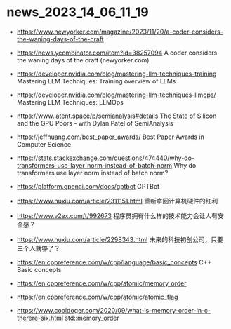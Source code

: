 # news_2023_14_06_11_19

- https://www.newyorker.com/magazine/2023/11/20/a-coder-considers-the-waning-days-of-the-craft
- https://news.ycombinator.com/item?id=38257094
  A coder considers the waning days of the craft (newyorker.com)

- https://developer.nvidia.com/blog/mastering-llm-techniques-training
  Mastering LLM Techniques: Training
  overview of LLMs

- https://developer.nvidia.com/blog/mastering-llm-techniques-llmops/
  Mastering LLM Techniques: LLMOps

- https://www.latent.space/p/semianalysis#details
  The State of Silicon and the GPU Poors - with Dylan Patel of SemiAnalysis

- https://jeffhuang.com/best_paper_awards/
  Best Paper Awards in Computer Science

- https://stats.stackexchange.com/questions/474440/why-do-transformers-use-layer-norm-instead-of-batch-norm
  Why do transformers use layer norm instead of batch norm?

- https://platform.openai.com/docs/gptbot
  GPTBot

- https://www.huxiu.com/article/2311151.html
  重新拿回计算机硬件的红利

- https://www.v2ex.com/t/992673
  程序员拥有什么样的技术能力会让人有安全感？

- https://www.huxiu.com/article/2298343.html
  未来的科技初创公司，只要三个人就够了？

- https://en.cppreference.com/w/cpp/language/basic_concepts
  C++ Basic concepts

- https://en.cppreference.com/w/cpp/atomic/memory_order
- https://en.cppreference.com/w/cpp/atomic/atomic_flag
- https://www.cooldoger.com/2020/09/what-is-memory-order-in-c-therere-six.html
  std::memory_order

